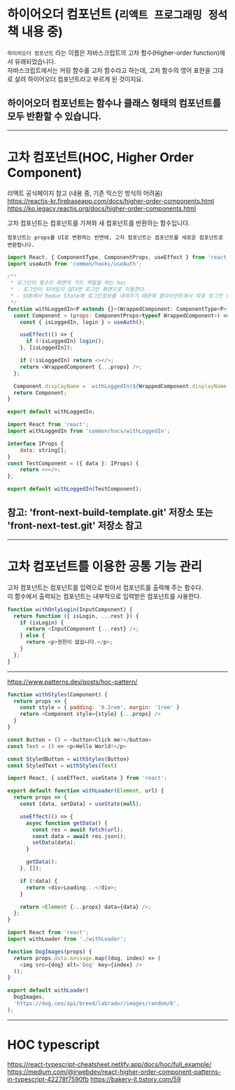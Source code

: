 # 하이어오더 컴포넌트 (`리액트 프로그래밍 정석` 책 내용 중)

`하이어오더 컴포넌트` 라는 이름은 자바스크립트의 고차 함수(Higher-order function)에서 유래되었습니다.  
자바스크립트에서는 커링 함수를 고차 함수라고 하는데, 고차 함수의 영어 표현을 그대로 살려 하이어오더 컴포넌트라고 부르게 된 것이지요.

## 하이어오더 컴포넌트는 함수나 클래스 형태의 컴포넌트를 모두 반환할 수 있습니다.

---

# 고차 컴포넌트(HOC, Higher Order Component)

리액트 공식페이지 참고 (내용 중, 기존 믹스인 방식의 어려움)  
https://reactjs-kr.firebaseapp.com/docs/higher-order-components.html  
https://ko.legacy.reactjs.org/docs/higher-order-components.html

고차 컴포넌트는 컴포넌트를 가져와 새 컴포넌트를 반환하는 함수입니다.

`컴포넌트는 props를 UI로 변환하는 반면에, 고차 컴포넌트는 컴포넌트를 새로운 컴포넌트로 변환합니다.`

```javascript
import React, { ComponentType, ComponentProps, useEffect } from 'react';
import useAuth from 'common/hooks/useAuth';

/**
 * 로그인이 필수인 화면의 가드 역할을 하는 hoc
 * - 로그인이 되어있지 않다면 로그인 화면으로 이동한다.
 * - SSR에서 Redux State에 로그인정보를 내려주기 때문에 클라이언트에서 따로 로그인 확인을 위한 API 조회를 하지 않는다.
 */
function withLoggedIn<P extends {}>(WrappedComponent: ComponentType<P>) {
  const Component = (props: ComponentProps<typeof WrappedComponent>) => {
    const { isLoggedIn, login } = useAuth();

    useEffect(() => {
      if (!isLoggedIn) login();
    }, [isLoggedIn]);

    if (!isLoggedIn) return <></>;
    return <WrappedComponent {...props} />;
  };

  Component.displayName = `withLoggedIn(${WrappedComponent.displayName || WrappedComponent.name || 'Component'})`;
  return Component;
}

export default withLoggedIn;
```

```javascript
import React from 'react';
import withLoggedIn from 'common/hocs/withLoggedIn';

interface IProps {
    data: string[];
}
const TestComponent = ({ data }: IProps) {
    return <></>;
};

export default withLoggedIn(TestComponent);
```

## 참고: 'front-next-build-template.git' 저장소 또는 'front-next-test.git' 저장소 참고

---

# 고차 컴포넌트를 이용한 공통 기능 관리

고차 컴포넌트는 컴포넌트를 입력으로 받아서 컴포넌트를 출력해 주는 함수다.  
이 함수에서 출력되는 컴포넌트는 내부적으로 입력받은 컴포넌트를 사용한다.

```javascript
function withOnlyLogin(InputComponent) {
  return function ({ isLogin, ...rest }) {
    if (isLogin) {
      return <InputComponent {...rest} />;
    } else {
      return <p>권한이 없습니다.</p>;
    }
  };
}
```

---

https://www.patterns.dev/posts/hoc-pattern/

```javascript
function withStyles(Component) {
  return props => {
    const style = { padding: '0.2rem', margin: '1rem' }
    return <Component style={style} {...props} />
  }
}

const Button = () = <button>Click me!</button>
const Text = () => <p>Hello World!</p>

const StyledButton = withStyles(Button)
const StyledText = withStyles(Text)
```

```javascript
import React, { useEffect, useState } from 'react';

export default function withLoader(Element, url) {
  return props => {
    const [data, setData] = useState(null);

    useEffect(() => {
      async function getData() {
        const res = await fetch(url);
        const data = await res.json();
        setData(data);
      }

      getData();
    }, []);

    if (!data) {
      return <div>Loading...</div>;
    }

    return <Element {...props} data={data} />;
  };
}
```

```javascript
import React from 'react';
import withLoader from './withLoader';

function DogImages(props) {
  return props.data.message.map((dog, index) => (
    <img src={dog} alt='Dog' key={index} />
  ));
}

export default withLoader(
  DogImages,
  'https://dog.ceo/api/breed/labrador/images/random/6',
);
```

---

# HOC typescript

https://react-typescript-cheatsheet.netlify.app/docs/hoc/full_example/  
https://medium.com/@jrwebdev/react-higher-order-component-patterns-in-typescript-42278f7590fb
https://bakery-it.tistory.com/59
